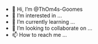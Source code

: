 - 👋 Hi, I’m @ThOm4s-Goomes
- 👀 I’m interested in ...
- 🌱 I’m currently learning ...
- 💞️ I’m looking to collaborate on ...
- 📫 How to reach me ...

<!---
ThOm4s-Goomes/ThOm4s-Goomes is a ✨ special ✨ repository because its `README.md` (this file) appears on your GitHub profile.
You can click the Preview link to take a look at your changes.
--->
